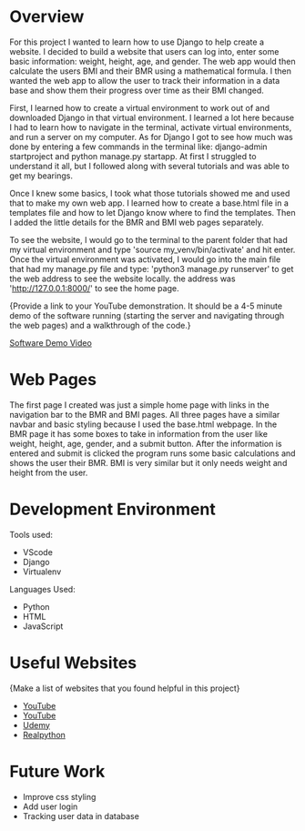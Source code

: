 # Overview

For this project I wanted to learn how to use Django to help create a website. I decided to build a website that users can log into, enter some basic information: weight, height, age, and gender. The web app would then calculate the users BMI and their BMR using a mathematical formula. I then wanted the web app to allow the user to track their information in a data base and show them their progress over time as their BMI changed.

First, I learned how to create a virtual environment to work out of and downloaded Django in that virtual environment. I learned a lot here because I had to learn how to navigate in the terminal, activate virtual environments, and run a server on my computer. As for Django I got to see how much was done by entering a few commands in the terminal like: django-admin startproject and python manage.py startapp. At first I struggled to understand it all, but I followed along with several tutorials and was able to get my bearings. 

Once I knew some basics, I took what those tutorials showed me and used that to make my own web app. I learned how to create a base.html file in a templates file and how to let Django know where to find the templates. Then I added the little details for the BMR and BMI web pages separately. 

To see the website, I would go to the terminal to the parent folder that had my virtual environment and type 'source my_venv/bin/activate' and hit enter. Once the virtual environment was activated, I would go into the main file that had my manage.py file and type: 'python3 manage.py runserver' to get the web address to see the website locally. the address was 'http://127.0.0.1:8000/' to see the home page.


{Provide a link to your YouTube demonstration.  It should be a 4-5 minute demo of the software running (starting the server and navigating through the web pages) and a walkthrough of the code.}

[Software Demo Video]([http://youtube.link.goes.here](https://youtu.be/PBBnb082ddg))

# Web Pages

The first page I created was just a simple home page with links in the navigation bar to the BMR and BMI pages. All three pages have a similar navbar and basic styling because I used the base.html webpage. In the BMR page it has some boxes to take in information from the user like weight, height, age, gender, and a submit button. After the information is entered and submit is clicked the program runs some basic calculations and shows the user their BMR. BMI is very similar but it only needs weight and height from the user.

# Development Environment

Tools used:

* VScode
* Django
* Virtualenv

Languages Used:

* Python
* HTML
* JavaScript

# Useful Websites

{Make a list of websites that you found helpful in this project}
* [YouTube](https://www.youtube.com/watch?v=F5mRW0jo-U4&t=2151s)
* [YouTube](https://www.youtube.com/watch?v=vkBiEuZSq9s)
* [Udemy](https://www.udemy.com/course/python-and-django-full-stack-web-developer-bootcamp/learn/lecture/4954484#content)
* [Realpython](https://realpython.com/django-setup/)

# Future Work

* Improve css styling
* Add user login 
* Tracking user data in database
